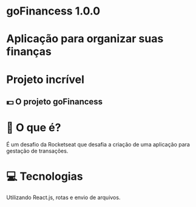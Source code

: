# goFinancess 1.0.0

# Aplicação para organizar suas finanças

# Projeto incrível


## 💵 O projeto goFinancess 

# 🤔 O que é?

É um desafio da Rocketseat que desafia a criação de uma aplicação para gestação de transações. 

# 💻 Tecnologias

Utilizando React.js, rotas e envio de arquivos. 
